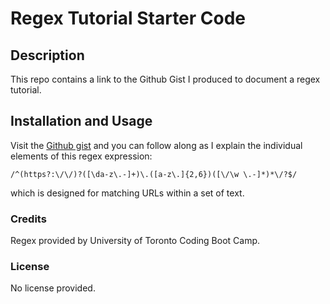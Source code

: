 # Regex Tutorial Starter Code

## Description
This repo contains a link to the Github Gist I produced to document a regex tutorial.

## Installation and Usage
Visit the [Github gist](https://gist.github.com/morgs999/2111bff1ce0a05ca733361f2e71261bf) and you can follow along as I explain the individual elements of this regex expression:
```
/^(https?:\/\/)?([\da-z\.-]+)\.([a-z\.]{2,6})([\/\w \.-]*)*\/?$/
```

which is designed for matching URLs within a set of text.

### Credits
Regex provided by University of Toronto Coding Boot Camp.

### License
No license provided.